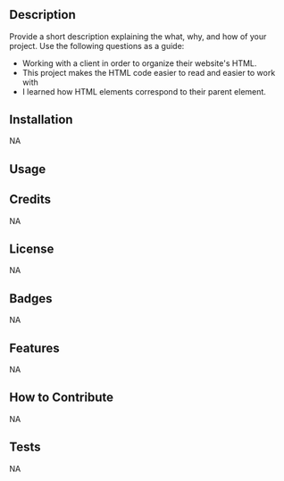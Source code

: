 # <Your-Project-Title>

## Description

Provide a short description explaining the what, why, and how of your project. Use the following questions as a guide:

- Working with a client in order to organize their website's HTML.
- This project makes the HTML code easier to read and easier to work with
- I learned how HTML elements correspond to their parent element.

## Installation

NA

## Usage



## Credits

NA
## License

NA

## Badges

NA

## Features

NA

## How to Contribute

NA

## Tests

NA